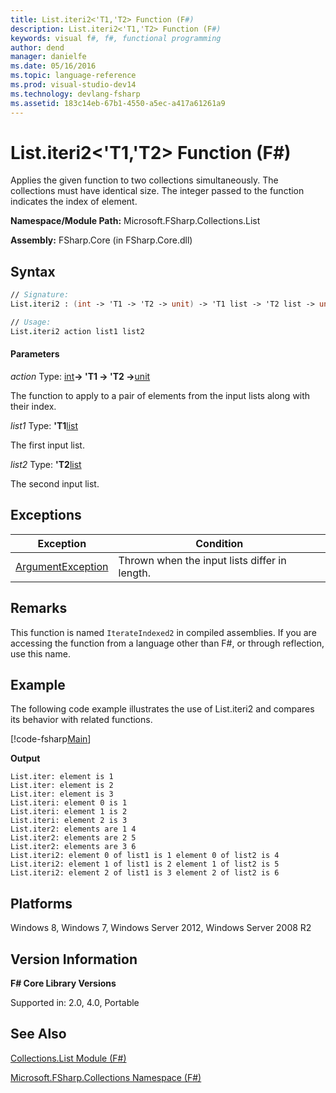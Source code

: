 ```yaml
---
title: List.iteri2<'T1,'T2> Function (F#)
description: List.iteri2<'T1,'T2> Function (F#)
keywords: visual f#, f#, functional programming
author: dend
manager: danielfe
ms.date: 05/16/2016
ms.topic: language-reference
ms.prod: visual-studio-dev14
ms.technology: devlang-fsharp
ms.assetid: 183c14eb-67b1-4550-a5ec-a417a61261a9 
---
```


# List.iteri2<'T1,'T2> Function (F#)

Applies the given function to two collections simultaneously. The collections must have identical size. The integer passed to the function indicates the index of element.

**Namespace/Module Path:** Microsoft.FSharp.Collections.List

**Assembly:** FSharp.Core (in FSharp.Core.dll)


## Syntax

```fsharp
// Signature:
List.iteri2 : (int -> 'T1 -> 'T2 -> unit) -> 'T1 list -> 'T2 list -> unit

// Usage:
List.iteri2 action list1 list2
```

#### Parameters
*action*
Type: [int](https://msdn.microsoft.com/library/025d5455-3622-4ea5-9573-3ecbd4ee1375)**-&gt; 'T1 -&gt; 'T2 -&gt;**[unit](https://msdn.microsoft.com/library/00b837c2-6c8a-483a-87d3-0479c64037a7)


The function to apply to a pair of elements from the input lists along with their index.


*list1*
Type: **'T1**[list](https://msdn.microsoft.com/library/c627b668-477b-4409-91ed-06d7f1b3e4a7)


The first input list.


*list2*
Type: **'T2**[list](https://msdn.microsoft.com/library/c627b668-477b-4409-91ed-06d7f1b3e4a7)


The second input list.

## Exceptions

|Exception|Condition|
|----|----|
|[ArgumentException](https://msdn.microsoft.com/library/system.argumentexception.aspx)|Thrown when the input lists differ in length.|


## Remarks
This function is named `IterateIndexed2` in compiled assemblies. If you are accessing the function from a language other than F#, or through reflection, use this name.

## Example

The following code example illustrates the use of List.iteri2 and compares its behavior with related functions.

[!code-fsharp[Main](snippets/fslists/snippet17.fs)]

**Output**

```
List.iter: element is 1
List.iter: element is 2
List.iter: element is 3
List.iteri: element 0 is 1
List.iteri: element 1 is 2
List.iteri: element 2 is 3
List.iter2: elements are 1 4
List.iter2: elements are 2 5
List.iter2: elements are 3 6
List.iteri2: element 0 of list1 is 1 element 0 of list2 is 4
List.iteri2: element 1 of list1 is 2 element 1 of list2 is 5
List.iteri2: element 2 of list1 is 3 element 2 of list2 is 6
```

## Platforms
Windows 8, Windows 7, Windows Server 2012, Windows Server 2008 R2

## Version Information
**F# Core Library Versions**

Supported in: 2.0, 4.0, Portable

## See Also
[Collections.List Module &#40;F&#35;&#41;](Collections.List-Module-%5BFSharp%5D.md)

[Microsoft.FSharp.Collections Namespace &#40;F&#35;&#41;](Microsoft.FSharp.Collections-Namespace-%5BFSharp%5D.md)